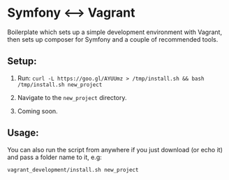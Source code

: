 # Symfony <--> Vagrant

Boilerplate which sets up a simple development environment with Vagrant, then sets up composer for Symfony and a couple of recommended tools.

## Setup:

1. Run:
`curl -L https://goo.gl/AYUUmz > /tmp/install.sh && bash /tmp/install.sh new_project`

2. Navigate to the `new_project` directory.

3. Coming soon.

## Usage:

You can also run the script from anywhere if you just download (or echo it) and pass a folder name to it, e.g:

`vagrant_development/install.sh new_project`

